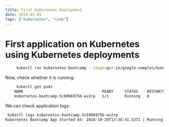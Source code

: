 ```yaml
---
title: First Kubernetes Deployment
date: 2019-02-01
tags: ["kubernetes", "code"]
---
```


# First application on Kubernetes using Kubernetes deployments

<!--more-->

```sh
     kubectl run kubernetes-bootcamp --image=gcr.io/google-samples/kubernetes-bootcamp:v1 --port=8080
```

Now, check whether it is running:
```sh
     kubectl get pods
    NAME                                   READY     STATUS    RESTARTS   AGE
    kubernetes-bootcamp-5c69669756-wv2rp   1/1       Running   0          11s
```

We can check application logs:
```sh
 kubectl logs kubernetes-bootcamp-5c69669756-wv2rp
Kubernetes Bootcamp App Started At: 2018-10-20T13:38:41.537Z | Running On:  kubernetes-bootcamp-5c69669756-wv2rp
```

